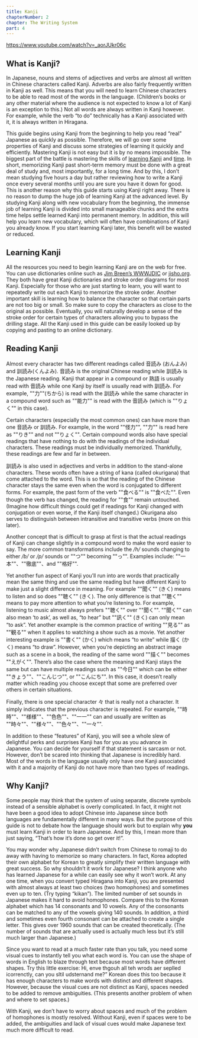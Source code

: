 ```yaml
---
title: Kanji
chapterNumber: 2
chapter: The Writing System
part: 4
---
```


https://www.youtube.com/watch?v=_aorJUkr06c

## What is Kanji?

In Japanese, nouns and stems of adjectives and verbs are almost all written in Chinese characters called Kanji. Adverbs are also fairly frequently written in Kanji as well. This means that you will need to learn Chinese characters to be able to read most of the words in the language. (Children’s books or any other material where the audience is not expected to know a lot of Kanji is an exception to this.) Not all words are always written in Kanji however. For example, while the verb “to do” technically has a Kanji associated with it, it is always written in Hiragana.

This guide begins using Kanji from the beginning to help you read “real” Japanese as quickly as possible. Therefore, we will go over some properties of Kanji and discuss some strategies of learning it quickly and efficiently. Mastering Kanji is not easy but it is by no means impossible. The biggest part of the battle is mastering the skills of <u>learning Kanji</u> and <u>time</u>. In short, memorizing Kanji past short-term memory must be done with a great deal of study and, most importantly, for a long time. And by this, I don’t mean studying five hours a day but rather reviewing how to write a Kanji once every several months until you are sure you have it down for good. This is another reason why this guide starts using Kanji right away. There is no reason to dump the huge job of learning Kanji at the advanced level. By studying Kanji along with new vocabulary from the beginning, the immense job of learning Kanji is divided into small manageable chunks and the extra time helps settle learned Kanji into permanent memory. In addition, this will help you learn new vocabulary, which will often have combinations of Kanji you already know. If you start learning Kanji later, this benefit will be wasted or reduced.

## Learning Kanji

All the resources you need to begin learning Kanji are on the web for free. You can use dictionaries online such as [Jim Breen’s WWWJDIC](http://www.csse.monash.edu.au/~jwb/wwwjdic.html) or [jisho.org](http://jisho.org/). They both have great Kanji dictionaries and stroke order diagrams for most Kanji. Especially for those who are just starting to learn, you will want to repeatedly write out each Kanji to memorize the stroke order. Another important skill is learning how to balance the character so that certain parts are not too big or small. So make sure to copy the characters as close to the original as possible. Eventually, you will naturally develop a sense of the stroke order for certain types of characters allowing you to bypass the drilling stage. All the Kanji used in this guide can be easily looked up by copying and pasting to an online dictionary.

## Reading Kanji

Almost every character has two different readings called 音読み (おんよみ) and 訓読み(くんよみ). 音読み is the original Chinese reading while 訓読み is the Japanese reading. Kanji that appear in a compound or 熟語 is usually read with 音読み while one Kanji by itself is usually read with 訓読み. For example, ""力""(ちから) is read with the 訓読み while the same character in a compound word such as ""能力"" is read with the 音読み (which is ""りょく"" in this case).

Certain characters (especially the most common ones) can have more than one 音読み or 訓読み. For example, in the word ""怪力"", ""力"" is read here as ""りき"" and not ""りょく"". Certain compound words also have special readings that have nothing to do with the readings of the individual characters. These readings must be individually memorized. Thankfully, these readings are few and far in between.

訓読み is also used in adjectives and verbs in addition to the stand-alone characters. These words often have a string of kana (called okurigana) that come attached to the word. This is so that the reading of the Chinese character stays the same even when the word is conjugated to different forms. For example, the past form of the verb ""食べる"" is ""食べた"". Even though the verb has changed, the reading for ""食"" remain untouched. (Imagine how difficult things could get if readings for Kanji changed with conjugation or even worse, if the Kanji itself changed.) Okurigana also serves to distinguish between intransitive and transitive verbs (more on this later).

Another concept that is difficult to grasp at first is that the actual readings of Kanji can change slightly in a compound word to make the word easier to say. The more common transformations include the _/h/_ sounds changing to either _/b/_ or _/p/_ sounds or ""つ"" becoming ""っ"". Examples include: ""一本""、""徹底""、and ""格好"".

Yet another fun aspect of Kanji you’ll run into are words that practically mean the same thing and use the same reading but have different Kanji to make just a slight difference in meaning. For example ""聞く"" (きく) means to listen and so does ""聴く"" (きく). The only difference is that ""聴く"" means to pay more attention to what you’re listening to. For example, listening to music almost always prefers ""聴く"" over ""聞く"". ""聞く"" can also mean ‘to ask’, as well as, “to hear” but ""訊く"" (きく) can only mean “to ask”. Yet another example is the common practice of writing ""見る"" as ""観る"" when it applies to watching a show such as a movie. Yet another interesting example is ""書く"" (かく) which means “to write” while 描く (かく) means “to draw”. However, when you’re depicting an abstract image such as a scene in a book, the reading of the same word ""描く"" becomes ""えがく"". There’s also the case where the meaning and Kanji stays the same but can have multiple readings such as ""今日"" which can be either ""きょう""、""こんじつ"", or ""こんにち"". In this case, it doesn’t really matter which reading you choose except that some are preferred over others in certain situations.

Finally, there is one special character 々 that is really not a character. It simply indicates that the previous character is repeated. For example, ""時時""、""様様""、""色色""、""一一"" can and usually are written as ""時々""、""様々""、""色々""、""一々"".

In addition to these “features” of Kanji, you will see a whole slew of delightful perks and surprises Kanji has for you as you advance in Japanese. You can decide for yourself if that statement is sarcasm or not. However, don’t be scared into thinking that Japanese is incredibly hard. Most of the words in the language usually only have one Kanji associated with it and a majority of Kanji do not have more than two types of readings.

## Why Kanji?

Some people may think that the system of using separate, discrete symbols instead of a sensible alphabet is overly complicated. In fact, it might not have been a good idea to adopt Chinese into Japanese since both languages are fundamentally different in many ways. But the purpose of this guide is not to debate how the language should work but to explain why **you** must learn Kanji in order to learn Japanese. And by this, I mean more than just saying, “That’s how it’s done so get over it!”.

You may wonder why Japanese didn’t switch from Chinese to romaji to do away with having to memorize so many characters. In fact, Korea adopted their own alphabet for Korean to greatly simplify their written language with great success. So why shouldn’t it work for Japanese? I think anyone who has learned Japanese for a while can easily see why it won’t work. At any one time, when you convert typed Hiragana into Kanji, you are presented with almost always at least two choices (two homophones) and sometimes even up to ten. (Try typing “kikan”). The limited number of set sounds in Japanese makes it hard to avoid homophones. Compare this to the Korean alphabet which has 14 consonants and 10 vowels. Any of the consonants can be matched to any of the vowels giving 140 sounds. In addition, a third and sometimes even fourth consonant can be attached to create a single letter. This gives over 1960 sounds that can be created theoretically. (The number of sounds that are actually used is actually much less but it’s still much larger than Japanese.)

Since you want to read at a much faster rate than you talk, you need some visual cues to instantly tell you what each word is. You can use the shape of words in English to blaze through text because most words have different shapes. Try this little exercise: Hi, enve thgouh all teh wrods aer seplled icorrenctly, can you sltil udsternand me?” Korean does this too because it has enough characters to make words with distinct and different shapes. However, because the visual cues are not distinct as Kanji, spaces needed to be added to remove ambiguities. (This presents another problem of when and where to set spaces.)

With Kanji, we don’t have to worry about spaces and much of the problem of homophones is mostly resolved. Without Kanji, even if spaces were to be added, the ambiguities and lack of visual cues would make Japanese text much more difficult to read.
